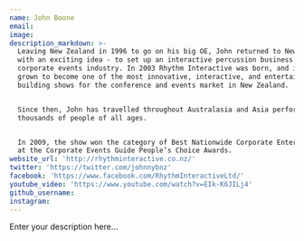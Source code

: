 ```yaml
---
name: John Boone
email:
image:
description_markdown: >-
  Leaving New Zealand in 1996 to go on his big OE, John returned to New Zealand
  with an exciting idea - to set up an interactive percussion business for the
  corporate events industry. In 2003 Rhythm Interactive was born, and it has
  grown to become one of the most innovative, interactive, and entertaining team
  building shows for the conference and events market in New Zealand.


  Since then, John has travelled throughout Australasia and Asia performing for
  thousands of people of all ages.


  In 2009, the show won the category of Best Nationwide Corporate Entertainment
  at the Corporate Events Guide People’s Choice Awards.
website_url: 'http://rhythminteractive.co.nz/'
twitter: 'https://twitter.com/johnnybnz'
facebook: 'https://www.facebook.com/RhythmInteractiveLtd/'
youtube_video: 'https://www.youtube.com/watch?v=EIk-K6JILj4'
github_username:
instagram:
---
```


Enter your description here...
